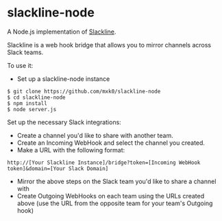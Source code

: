 slackline-node
==============

A Node.js implementation of [Slackline](https://github.com/ernesto-jimenez/slackline).

Slackline is a web hook bridge that allows you to mirror channels across Slack teams.

To use it:

- Set up a slackline-node instance
```
$ git clone https://github.com/mxk0/slackline-node
$ cd slackline-node
$ npm install
$ node server.js
```

Set up the necessary Slack integrations:
- Create a channel you'd like to share with another team.
- Create an Incoming WebHook and select the channel you created.
- Make a URL with the following format:
```
http://[Your Slackline Instance]/bridge?token=[Incoming WebHook token]&domain=[Your Slack Domain]
```
- Mirror the above steps on the Slack team you'd like to share a channel with
- Create Outgoing WebHooks on each team using the URLs created above (use the URL from the opposite team for your team's Outgoing hook)